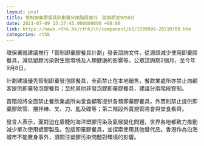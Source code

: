 ```yaml
---
layout: post
title: 管制即棄膠餐具計劃擬分兩階段進行　諮詢期至9月8日
date: 2021-07-09 15:37:45.000000000 +08:00
link: https://news.rthk.hk/rthk/ch/component/k2/1599999-20210709.htm
categories: rthk
---
```


環保署就建議推行「管制即棄膠餐具計劃」發表諮詢文件，從源頭減少使用即棄膠餐具，減低塑膠污染對生態環境及人類健康的影響等，公眾諮詢期2個月，至今年9月8日。

計劃建議優先管制即棄發泡膠餐具，全面禁止在本地銷售，餐飲業處所亦禁止向顧客提供即棄發泡膠餐具；至於其他非發泡膠即棄膠餐具，建議分兩階段管制。

首階段將全面禁止餐飲業處所向堂食顧客提供各類即棄膠餐具，外賣則禁止提供即棄膠飲管、攪拌棒、叉、刀、匙及碟等；第二階段外賣規管將會與堂食看齊。

發言人表示，面對迫在眉睫的海洋塑膠污染及氣候變化問題，世界各地都致力推動減少單次使用塑膠製品，包括即棄膠餐具，並探索使用其他替代品。香港作為沿海城市不能置身事外，須關注塑膠污染問題對環境的影響。
